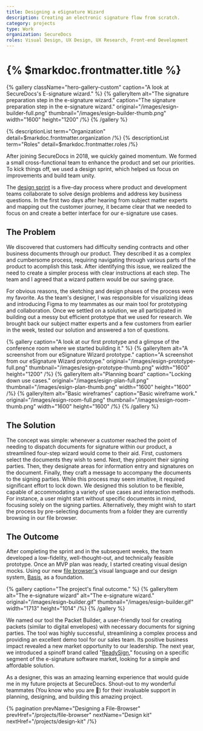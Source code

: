 ```yaml
---
title: Designing a eSignature Wizard
description: Creating an electronic signature flow from scratch.
category: projects
type: Work
organization: SecureDocs
roles: Visual Design, UX Design, UX Research, Front-end Development
---
```


# {% $markdoc.frontmatter.title %}

{% gallery className="hero-gallery-custom" 
  caption="A look at SecureDocs's E-signature wizard." %}
{% galleryItem
  alt="The signature preparation step in the e-signature wizard."
  caption="The signature preparation step in the e-signature wizard."
  original="/images/esign-builder-full.png"
  thumbnail="/images/esign-builder-thumb.png"
  width="1600"
  height="1200"
/%}
{% /gallery %}

{% descriptionList term="Organization" detail=$markdoc.frontmatter.organization /%}
{% descriptionList term="Roles" detail=$markdoc.frontmatter.roles /%}

After joining SecureDocs in 2018, we quickly gained momentum. We formed a small cross-functional team to enhance the product and set our priorities. To kick things off, we used a design sprint, which helped us focus on improvements and build team unity.

The [design sprint](https://www.thesprintbook.com/the-design-sprint) is a five-day process where product and development teams collaborate to solve design problems and address key business questions. In the first two days after hearing from subject matter experts and mapping out the customer journey, it became clear that we needed to focus on and create a better interface for our e-signature use cases.

## The Problem

We discovered that customers had difficulty sending contracts and other business documents through our product. They described it as a complex and cumbersome process, requiring navigating through various parts of the product to acomplish this task. After identifying this issue, we realized the need to create a simpler process with clear instructions at each step. The team and I agreed that a wizard pattern would be our saving grace.

For obvious reasons, the sketching and design phases of the process were my favorite. As the team's designer, I was responsible for visualizing ideas and introducing Figma to my teammates as our main tool for prototyping and collaboration. Once we settled on a solution, we all participated in building out a messy but efficient prototype that we used for research. We brought back our subject matter experts and a few customers from earlier in the week, tested our solution and answered a ton of questions.

{% gallery 
  caption="A look at our first prototype and a glimpse of the conference room where we started building it." %}
{% galleryItem
  alt="A screenshot from our eSignature Wizard prototype."
  caption="A screenshot from our eSignature Wizard prototype."
  original="/images/esign-prototype-full.png"
  thumbnail="/images/esign-prototype-thumb.png"
  width="1600"
  height="1200"
/%}
{% galleryItem
  alt="Planning board"
  caption="Locking down use cases."
  original="/images/esign-plan-full.png"
  thumbnail="/images/esign-plan-thumb.png"
  width="1600"
  height="1600"
/%}
{% galleryItem
  alt="Basic wireframes"
  caption="Basic wireframe work."
  original="/images/esign-room-full.png"
  thumbnail="/images/esign-room-thumb.png"
  width="1600"
  height="1600"
/%}
{% /gallery %}

## The Solution

The concept was simple: whenever a customer reached the point of needing to dispatch documents for signature within our product, a streamlined four-step wizard would come to their aid. First, customers select the documents they wish to send. Next, they pinpoint their signing parties. Then, they designate areas for information entry and signatures on the document. Finally, they craft a message to accompany the documents to the signing parties. While this process may seem intuitive, it required significant effort to lock down. We designed this solution to be flexible, capable of accommodating a variety of use cases and interaction methods. For instance, a user might start without specific documents in mind, focusing solely on the signing parties. Alternatively, they might wish to start the process by pre-selecting documents from a folder they are currently browsing in our file browser.

## The Outcome

After completing the sprint and in the subsequent weeks, the team developed a low-fidelity, well-thought-out, and technically feasible prototype. Once an MVP plan was ready, I started creating visual design mocks. Using our new [file browser's](../projects/file-browser) visual language and our design system, [Basis](../projects/basis), as a foundation.

{% gallery caption="The project's final outcome." %}
{% galleryItem
  alt="The e-signature wizard"
  alt="The e-signature wizard."
  original="/images/esign-builder.gif"
  thumbnail="/images/esign-builder.gif"
  width="1713"
  height="1014"
/%}
{% /gallery %}

We named our tool the Packet Builder, a user-friendly tool for creating packets (similar to digital envelopes) with necessary documents for signing parties. The tool was highly successful, streamlining a complex process and providing an excellent demo tool for our sales team. Its positive business impact revealed a new market opportunity to our leadership. The next year, we introduced a spinoff brand called "[ReadySign](https://www.readysign.com/)," focusing on a specific segment of the e-signature software market, looking for a simple and affordable solution.

As a designer, this was an amazing learning experience that would guide me in my future projects at SecureDocs. Shout-out to my wonderful teammates (You know who you are 🙌) for their invaluable support in planning, designing, and building this amazing project.

{% pagination 
  prevName="Designing a File-Browser"
  prevHref="/projects/file-browser"
  nextName="Design kit"
  nextHref="/projects/design-kit" 
/%}

